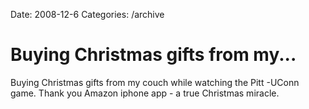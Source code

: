 Date: 2008-12-6
Categories: /archive

# Buying Christmas gifts from my...

Buying Christmas gifts from my couch while watching the Pitt -UConn game. Thank you Amazon iphone app - a true Christmas miracle.
